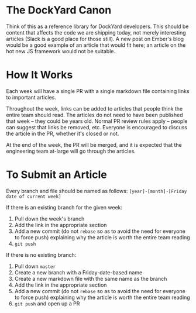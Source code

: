 # The DockYard Canon
Think of this as a reference library for DockYard developers. This should be content that affects the code we are shipping today, not merely interesting articles (Slack is a good place for those still). A new post on Ember's blog would be a good example of an article that would fit here; an article on the hot new JS framework would not be suitable.

# How It Works
Each week will have a single PR with a single markdown file containing
 links to important articles.

Throughout the week, links can be added
to articles that people think the entire team should read. The articles
do not need to have been published that week – they could be years old. Normal PR
review rules apply – people can suggest that links be removed, etc. Everyone is encouraged to discuss the article in the PR, whether it's
closed or not.

At the end of the week, the PR will be merged, and it is expected that the
engineering team at-large will go through the articles.

# To Submit an Article
Every branch and file should be named as follows: `[year]-[month]-[Friday date of current week]`

If there is an existing branch for the given week:

1. Pull down the week's branch
1. Add the link in the appropriate section
1. Add a new commit (do not `rebase` so as to avoid the need for
   everyone to force push) explaining why the article is worth the
entire team reading
1. `git push`

If there is no existing branch:

1. Pull down `master`
1. Create a new branch with a Friday-date-based name
1. Create a new markdown file with the same name as the branch
1. Add the link in the appropriate section
1. Add a new commit (do not `rebase` so as to avoid the need for
   everyone to force push) explaining why the article is worth the
entire team reading
1. `git push` and open up a PR
